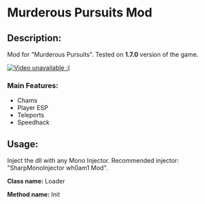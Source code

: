 # Murderous Pursuits Mod

## Description:

Mod for "Murderous Pursuits". Tested on <b>1.7.0</b> version of the game.

[![Video unavailable :(](http://img.youtube.com/vi/59iM_78QYgI/0.jpg)](https://youtu.be/59iM_78QYgI)

### Main Features:
- Chams
- Player ESP
- Teleports
- Speedhack

## Usage:
Inject the dll with any Mono Injector. Recommended injector: "SharpMonoInjector wh0am1 Mod".

<b>Class name:</b> Loader

<b>Method name:</b> Init
